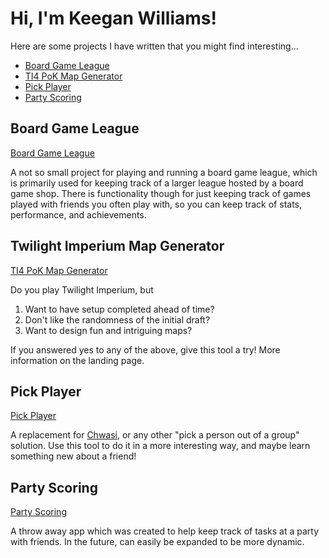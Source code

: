 # Hi, I'm Keegan Williams!

Here are some projects I have written that you might find interesting...
- [Board Game League](https://boardgameleague.io)
- [TI4 PoK Map Generator](https://keeganw.github.io/ti4/)
- [Pick Player](https://keeganw.github.io/pick-player)
- [Party Scoring](https://keeganw.github.io/party-scoring/)

## Board Game League

[Board Game League](https://boardgameleague.io)

A not so small project for playing and running a board game league, which is primarily used for keeping track of a larger league hosted by a board game shop. There is functionality though for just keeping track of games played with friends you often play with, so you can keep track of stats, performance, and achievements.

## Twilight Imperium Map Generator

[TI4 PoK Map Generator](https://keeganw.github.io/ti4/)

Do you play Twilight Imperium, but
1. Want to have setup completed ahead of time?
2. Don't like the randomness of the initial draft?
3. Want to design fun and intriguing maps?

If you answered yes to any of the above, give this tool a try! More information on the landing page.


## Pick Player

[Pick Player](https://keeganw.github.io/pick-player)

A replacement for [Chwasi](https://play.google.com/store/apps/details?id=com.tendadigital.chwaziApp), or any other "pick a person out of a group" solution. Use this tool to do it in a more interesting way, and maybe learn something new about a friend!

## Party Scoring

[Party Scoring](https://keeganw.github.io/party-scoring/)

A throw away app which was created to help keep track of tasks at a party with friends. In the future, can easily be expanded to be more dynamic.
